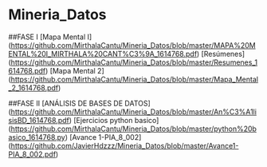 # Mineria_Datos
##FASE I
[Mapa Mental I] (https://github.com/MirthalaCantu/Mineria_Datos/blob/master/MAPA%20MENTAL%20I_MIRTHALA%20CANT%C3%9A_1614768.pdf)
[Resúmenes] (https://github.com/MirthalaCantu/Mineria_Datos/blob/master/Resumenes_1614768.pdf)
[Mapa Mental 2] (https://github.com/MirthalaCantu/Mineria_Datos/blob/master/Mapa_Mental_2_1614768.pdf)

##FASE II
[ANÁLISIS DE BASES DE DATOS] (https://github.com/MirthalaCantu/Mineria_Datos/blob/master/An%C3%A1lisisBD_1614768.pdf)
[Ejercicios python basico] (https://github.com/MirthalaCantu/Mineria_Datos/blob/master/python%20basico_1614768.py)
[Avance 1-PIA_8_002] (https://github.com/JavierHdzzz/Mineria_Datos/blob/master/Avance1-PIA_8_002.pdf)


